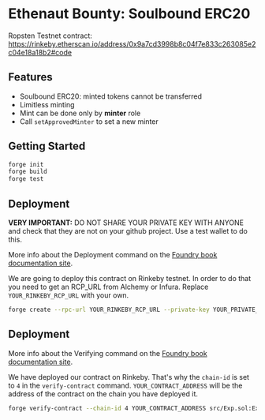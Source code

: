 # Ethenaut Bounty: Soulbound ERC20

Ropsten Testnet contract: https://rinkeby.etherscan.io/address/0x9a7cd3998b8c04f7e833c263085e2c04e18a18b2#code

## Features

- Soulbound ERC20: minted tokens cannot be transferred
- Limitless minting
- Mint can be done only by **minter** role
- Call `setApprovedMinter` to set a new minter

## Getting Started

```sh
forge init
forge build
forge test
```

## Deployment

**VERY IMPORTANT:** DO NOT SHARE YOUR PRIVATE KEY WITH ANYONE and check that they are not on your github project. Use a test wallet to do this.

More info about the Deployment command on the [Foundry book documentation site](https://book.getfoundry.sh/forge/deploying.html?highlight=deploy#deploying).

We are going to deploy this contract on Rinkeby testnet. In order to do that you need to get an RCP_URL from Alchemy or Infura. Replace `YOUR_RINKEBY_RCP_URL` with your own.

```sh
forge create --rpc-url YOUR_RINKEBY_RCP_URL --private-key YOUR_PRIVATE_KEY src/Exp.sol:Exp
```

## Deployment

More info about the Verifying command on the [Foundry book documentation site](https://book.getfoundry.sh/forge/deploying.html?highlight=deploy#verifying).

We have deployed our contract on Rinkeby. That's why the `chain-id` is set to `4` in the `verify-contract` command.
`YOUR_CONTRACT_ADDRESS` will be the address of the contract on the chain you have deployed it.

```sh
forge verify-contract --chain-id 4 YOUR_CONTRACT_ADDRESS src/Exp.sol:Exp YOUR_ETHERSCAN_API_KEY
```
